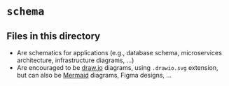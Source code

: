 <!-- File managed by repo-as-code, do not edit manually! -->
# `schema`

## Files in this directory

- Are schematics for applications (e.g., database schema, microservices architecture, infrastructure diagrams, ...)
- Are encouraged to be [draw.io](https://github.com/jgraph/drawio) diagrams, using `.drawio.svg` extension, but can also be [Mermaid](https://github.com/mermaid-js/mermaid) diagrams, Figma designs, ...

